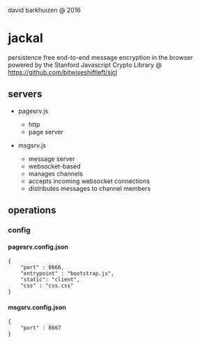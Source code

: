 david barkhuizen @ 2016  
# jackal
persistence free end-to-end message encryption in the browser  
powered by the Stanford Javascript Crypto Library @ https://github.com/bitwiseshiftleft/sjcl 

## servers

* pagesrv.js
  * http
  * page server

* msgsrv.js
  * message server
  * websocket-based
  * manages channels
  * accepts incoming websocket connections
  * distributes messages to channel members

## operations

### config

#### pagesrv.config.json

	{
		"port" : 8666,
		"entrypoint" : "bootstrap.js",
		"static": "client",
		"css" : "css.css"
	}

#### msgsrv.config.json

	{
		"port" : 8667
	}